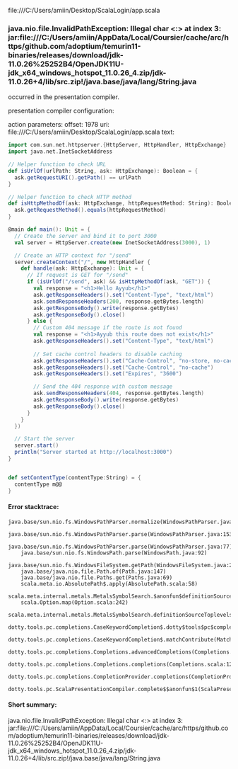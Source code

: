 file:///C:/Users/amiin/Desktop/ScalaLogin/app.scala
### java.nio.file.InvalidPathException: Illegal char <:> at index 3: jar:file:///C:/Users/amiin/AppData/Local/Coursier/cache/arc/https/github.com/adoptium/temurin11-binaries/releases/download/jdk-11.0.26%25252B4/OpenJDK11U-jdk_x64_windows_hotspot_11.0.26_4.zip/jdk-11.0.26+4/lib/src.zip!/java.base/java/lang/String.java

occurred in the presentation compiler.

presentation compiler configuration:


action parameters:
offset: 1978
uri: file:///C:/Users/amiin/Desktop/ScalaLogin/app.scala
text:
```scala
import com.sun.net.httpserver.{HttpServer, HttpHandler, HttpExchange}
import java.net.InetSocketAddress

// Helper function to check URL
def isUrlOf(urlPath: String, ask: HttpExchange): Boolean = {
  ask.getRequestURI().getPath() == urlPath
}

// Helper function to check HTTP method
def isHttpMethodOf(ask: HttpExchange, httpRequestMethod: String): Boolean = {
  ask.getRequestMethod().equals(httpRequestMethod)
}

@main def main(): Unit = {
  // Create the server and bind it to port 3000
  val server = HttpServer.create(new InetSocketAddress(3000), 1)

  // Create an HTTP context for "/send"
  server.createContext("/", new HttpHandler {
    def handle(ask: HttpExchange): Unit = {
      // If request is GET for "/send"
      if (isUrlOf("/send", ask) && isHttpMethodOf(ask, "GET")) {
        val response = "<h1>Hello Ayyub</h1>"
        ask.getResponseHeaders().set("Content-Type", "text/html")
        ask.sendResponseHeaders(200, response.getBytes.length)
        ask.getResponseBody().write(response.getBytes)
        ask.getResponseBody().close()
      } else {
        // Custom 404 message if the route is not found
        val response = "<h1>Ayyub this route does not exist</h1>"
        ask.getResponseHeaders().set("Content-Type", "text/html")
        
        // Set cache control headers to disable caching
        ask.getResponseHeaders().set("Cache-Control", "no-store, no-cache, must-revalidate")
        ask.getResponseHeaders().set("Cache-Control", "no-cache")
        ask.getResponseHeaders().set("Expires", "3600")

        // Send the 404 response with custom message
        ask.sendResponseHeaders(404, response.getBytes.length)
        ask.getResponseBody().write(response.getBytes)
        ask.getResponseBody().close()
      }
    }
  })

  // Start the server
  server.start()
  println("Server started at http://localhost:3000")
}


def setContentType(contentType:String) = {
  contentType m@@
}
```



#### Error stacktrace:

```
java.base/sun.nio.fs.WindowsPathParser.normalize(WindowsPathParser.java:182)
	java.base/sun.nio.fs.WindowsPathParser.parse(WindowsPathParser.java:153)
	java.base/sun.nio.fs.WindowsPathParser.parse(WindowsPathParser.java:77)
	java.base/sun.nio.fs.WindowsPath.parse(WindowsPath.java:92)
	java.base/sun.nio.fs.WindowsFileSystem.getPath(WindowsFileSystem.java:232)
	java.base/java.nio.file.Path.of(Path.java:147)
	java.base/java.nio.file.Paths.get(Paths.java:69)
	scala.meta.io.AbsolutePath$.apply(AbsolutePath.scala:58)
	scala.meta.internal.metals.MetalsSymbolSearch.$anonfun$definitionSourceToplevels$2(MetalsSymbolSearch.scala:70)
	scala.Option.map(Option.scala:242)
	scala.meta.internal.metals.MetalsSymbolSearch.definitionSourceToplevels(MetalsSymbolSearch.scala:69)
	dotty.tools.pc.completions.CaseKeywordCompletion$.dotty$tools$pc$completions$CaseKeywordCompletion$$$sortSubclasses(MatchCaseCompletions.scala:342)
	dotty.tools.pc.completions.CaseKeywordCompletion$.matchContribute(MatchCaseCompletions.scala:292)
	dotty.tools.pc.completions.Completions.advancedCompletions(Completions.scala:349)
	dotty.tools.pc.completions.Completions.completions(Completions.scala:122)
	dotty.tools.pc.completions.CompletionProvider.completions(CompletionProvider.scala:139)
	dotty.tools.pc.ScalaPresentationCompiler.complete$$anonfun$1(ScalaPresentationCompiler.scala:150)
```
#### Short summary: 

java.nio.file.InvalidPathException: Illegal char <:> at index 3: jar:file:///C:/Users/amiin/AppData/Local/Coursier/cache/arc/https/github.com/adoptium/temurin11-binaries/releases/download/jdk-11.0.26%25252B4/OpenJDK11U-jdk_x64_windows_hotspot_11.0.26_4.zip/jdk-11.0.26+4/lib/src.zip!/java.base/java/lang/String.java